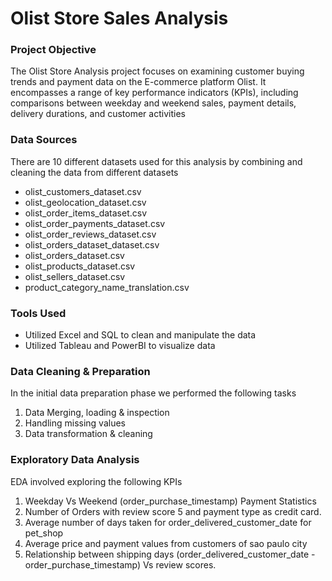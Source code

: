 # Olist Store Sales Analysis
### Project Objective
 The Olist Store Analysis project focuses on examining customer buying trends and payment
data on the E-commerce platform Olist. It encompasses a range of key performance indicators (KPIs),
including comparisons between weekday and weekend sales, payment details, delivery durations, and
customer activities
### Data Sources
There are 10 different datasets used for this analysis by combining and cleaning the data from different datasets
- olist_customers_dataset.csv
- olist_geolocation_dataset.csv
- olist_order_items_dataset.csv
- olist_order_payments_dataset.csv
- olist_order_reviews_dataset.csv
- olist_orders_dataset_dataset.csv
- olist_orders_dataset.csv
- olist_products_dataset.csv
- olist_sellers_dataset.csv
- product_category_name_translation.csv
### Tools Used
- Utilized Excel and SQL to clean and manipulate the data
- Utilized Tableau and PowerBI to visualize data
### Data Cleaning & Preparation
In the initial data preparation phase we performed the following tasks
1. Data Merging, loading & inspection
2. Handling missing values
3. Data transformation & cleaning
### Exploratory Data Analysis
EDA involved exploring the following KPIs
1. Weekday Vs Weekend (order_purchase_timestamp) Payment Statistics
2. Number of Orders with review score 5 and payment type as credit card.
3. Average number of days taken for order_delivered_customer_date for pet_shop
4. Average price and payment values from customers of sao paulo city
5. Relationship between shipping days (order_delivered_customer_date - order_purchase_timestamp) Vs review scores.
